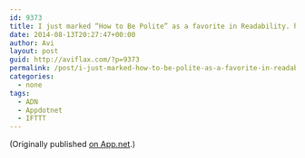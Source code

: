 ```yaml
---
id: 9373
title: I just marked “How to Be Polite” as a favorite in Readability. http://www.readability.com/articles/lh0lh1y1
date: 2014-08-13T20:27:47+00:00
author: Avi
layout: post
guid: http://aviflax.com/?p=9373
permalink: /post/i-just-marked-how-to-be-polite-as-a-favorite-in-readability-httpwww-readability-comarticleslh0lh1y1/
categories:
  - none
tags:
  - ADN
  - Appdotnet
  - IFTTT
---
```

(Originally published [on App.net](http://alpha.app.net/aviflax/post/36628615).)